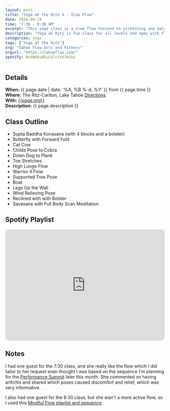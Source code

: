 ```yaml
---
layout: post
title: "Yoga at the Ritz 4 - Slow Flow"
date: 2024-09-19
time: "7:30 - 9:30 AM" 
excerpt: "This yoga class is a slow flow focused on stretching and balancing. It includes a full body scan to bring awareness to any tightness and tenderness in the body."
description: "Yoga at Ritz is fun class for all levels and ages with flowing poses and breath-work to build stability, flexibility, and mindfulness. These classes will typically follow an arc of opening awareness, warm-up stretch, standing poses, balancing poses, inversions, grounding poses, and relaxation. The 7:30 am class is a slow gentle practice while the 8:30 class is higher intensity vinyasa-style class." 
categories: yoga
tags: ['Yoga at the Ritz']
org: "Tahoe Flow Arts and Fitness"
orgurl: "https://tahoeflow.com/"
spotify: 0z4W66uHEuCdlcYc67msby
---
```


## Details

**When:** {{ page.date | date: '%A, %B %-d, %Y' }} from {{ page.time }}   
**Where:** The Ritz-Carlton, Lake Tahoe [Directions](https://www.google.com/maps?rlz=1C5CHFA_enUS818US818&gs_lcrp=EgZjaHJvbWUyBggAEEUYOTIGCAEQRRhAMgYIAhBFGEAyBggDEEUYPTIGCAQQRRg90gEHMTc1ajBqNKgCALACAQ&um=1&ie=UTF-8&fb=1&gl=us&sa=X&geocode=KeeGOX1HYpmAMaC03BLJLCKB&daddr=13031+Ritz+Carlton+Highlands+Ct,+Truckee,+CA+96161)    
**With:** [{{page.org}}]({{page.orgurl}})   
**Description:** {{ page.description }}   

## Class Outline   

- Supta Baddha Konasana (with 4 blocks and a bolster) 
- Butterfly with Forward Fold
- Cat Cow 
- Childs Pose to Cobra
- Down Dog to Plank
- Toe Stretches 
- High Lunge Flow
- Warrior II Flow 
- Supported Tree Pose
- Boat
- Legs Up the Wall
- Wind Relieving Pose
- Reclined with with Bolster
- Savasana with Full Body Scan Meditation


## Spotify Playlist

<iframe style="border-radius:12px" src="https://open.spotify.com/embed/playlist/{{ page.spotify }}?utm_source=generator" width="100%" height="352" frameBorder="0" allowfullscreen="" allow="autoplay; clipboard-write; encrypted-media; fullscreen; picture-in-picture" loading="lazy"></iframe>  


## Notes 

I had one guest for the 7:30 class, and she really like the flow which I did tailor to her request even thought I was based on the sequence I'm planning for the [Performance Summit](https://www.raynaharris.com/blog/performance-summit/) later this month. She commented on having arthritis and shared which poses caused discomfort and relief, which was very informative. 

I also had one guest for the 8:30 class, but she wan't a more active flow, so I used this [Mindful Flow playlist and sequence](https://www.raynaharris.com/blog/ritz-yoga-03/). 